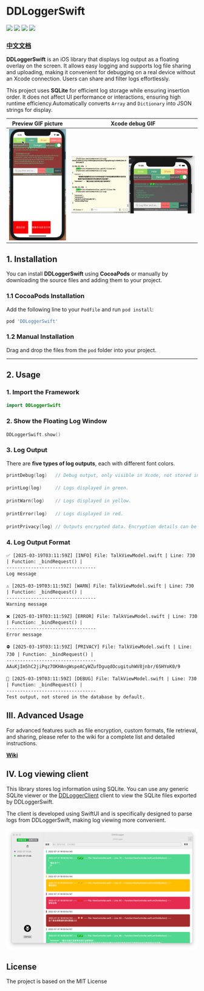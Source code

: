 # DDLoggerSwift

![](https://img.shields.io/badge/CocoaPods-supported-brightgreen) ![](https://img.shields.io/badge/Swift-5.0-brightgreen) ![](https://img.shields.io/badge/License-MIT-brightgreen) ![](https://img.shields.io/badge/version-iOS12.0-brightgreen)

### [中文文档](https://dongge.org/blog/1305.html)

**DDLoggerSwift** is an iOS library that displays log output as a floating overlay on the screen. It allows easy logging and supports log file sharing and uploading, making it convenient for debugging on a real device without an Xcode connection. Users can share and filter logs effortlessly.  

This project uses **SQLite** for efficient log storage while ensuring insertion order. It does not affect UI performance or interactions, ensuring high runtime efficiency.Automatically converts `Array` and `Dictionary` into JSON strings for display.


|Preview GIF picture|Xcode debug GIF|
|----|----|
|![](./readmeResources/preview.gif)|![](./readmeResources/debug.gif)|


## **1. Installation**  

You can install **DDLoggerSwift** using **CocoaPods** or manually by downloading the source files and adding them to your project.  

### **1.1 CocoaPods Installation**  
Add the following line to your `Podfile` and run `pod install`:  
```ruby
pod 'DDLoggerSwift'
```

### **1.2 Manual Installation**  
Drag and drop the files from the `pod` folder into your project.  

---

## **2. Usage**  

### **1. Import the Framework**  
```swift
import DDLoggerSwift
```

### **2. Show the Floating Log Window**  
```swift
DDLoggerSwift.show()
```

### **3. Log Output**  

There are **five types of log outputs**, each with different font colors.  

```swift
printDebug(log)   // Debug output, only visible in Xcode, not stored in the log database.

printLog(log)     // Logs displayed in green.

printWarn(log)    // Logs displayed in yellow.

printError(log)   // Logs displayed in red.

printPrivacy(log) // Outputs encrypted data. Encryption details can be found in the encryption documentation.
```

### **4. Log Output Format**  

```
✅ [2025-03-19T03:11:59Z] [INFO] File: TalkViewModel.swift | Line: 730 | Function: _bindRequest() |
---------------------------------
Log message

⚠️ [2025-03-19T03:11:59Z] [WARN] File: TalkViewModel.swift | Line: 730 | Function: _bindRequest() |
---------------------------------
Warning message

❌ [2025-03-19T03:11:59Z] [ERROR] File: TalkViewModel.swift | Line: 730 | Function: _bindRequest() |
---------------------------------
Error message

⛔️ [2025-03-19T03:11:59Z] [PRIVACY] File: TalkViewModel.swift | Line: 730 | Function: _bindRequest() |
---------------------------------
AAuKjIm5hC2jiPqz7OKHAngWspeACyWZufDguqdOcugituhWV8jnbr/6SHYoK0/9

💜 [2025-03-19T03:11:59Z] [DEBUG] File: TalkViewModel.swift | Line: 730 | Function: _bindRequest() |
---------------------------------
Test output, not stored in the database by default.
```

## III. Advanced Usage

For advanced features such as file encryption, custom formats, file retrieval, and sharing, please refer to the wiki for a complete list and detailed instructions. 

**[Wiki](https://github.com/DamonHu/DDLoggerSwift/wiki)**


## IV. Log viewing client

This library stores log information using SQLite. You can use any generic SQLite viewer or the [DDLoggerClient](https://github.com/DamonHu/DDLoggerClient) client to view the SQLite files exported by DDLoggerSwift.

The client is developed using SwiftUI and is specifically designed to parse logs from DDLoggerSwift, making log viewing more convenient.


![](./readmeResources/Jietu20220731-212644.png)


## License

The project is based on the MIT License
